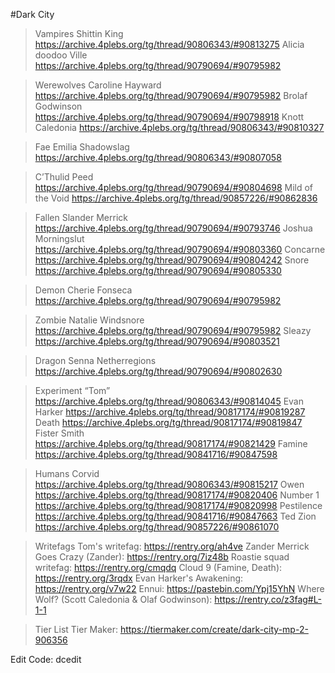 #Dark City

>Vampires
Shittin King
https://archive.4plebs.org/tg/thread/90806343/#90813275
Alicia doodoo Ville
https://archive.4plebs.org/tg/thread/90790694/#90795982

>Werewolves
Caroline Hayward
https://archive.4plebs.org/tg/thread/90790694/#90795982
Brolaf Godwinson
https://archive.4plebs.org/tg/thread/90790694/#90798918
Knott Caledonia
https://archive.4plebs.org/tg/thread/90806343/#90810327

>Fae
Emilia Shadowslag
https://archive.4plebs.org/tg/thread/90806343/#90807058

>C’Thulid
Peed
https://archive.4plebs.org/tg/thread/90790694/#90804698
Mild of the Void
https://archive.4plebs.org/tg/thread/90857226/#90862836

>Fallen
Slander Merrick
https://archive.4plebs.org/tg/thread/90790694/#90793746
Joshua Morningslut
https://archive.4plebs.org/tg/thread/90790694/#90803360
Concarne
https://archive.4plebs.org/tg/thread/90790694/#90804242
Snore
https://archive.4plebs.org/tg/thread/90790694/#90805330

>Demon
Cherie Fonseca
https://archive.4plebs.org/tg/thread/90790694/#90795982

>Zombie
Natalie Windsnore
https://archive.4plebs.org/tg/thread/90790694/#90795982
Sleazy
https://archive.4plebs.org/tg/thread/90790694/#90803521

>Dragon
Senna Netherregions
https://archive.4plebs.org/tg/thread/90790694/#90802630

>Experiment
“Tom”
https://archive.4plebs.org/tg/thread/90806343/#90814045
Evan Harker
https://archive.4plebs.org/tg/thread/90817174/#90819287
Death
https://archive.4plebs.org/tg/thread/90817174/#90819847
Fister Smith
https://archive.4plebs.org/tg/thread/90817174/#90821429
Famine
https://archive.4plebs.org/tg/thread/90841716/#90847598

>Humans
Corvid
https://archive.4plebs.org/tg/thread/90806343/#90815217
Owen
https://archive.4plebs.org/tg/thread/90817174/#90820406
Number 1
https://archive.4plebs.org/tg/thread/90817174/#90820998
Pestilence
https://archive.4plebs.org/tg/thread/90841716/#90847663
Ted Zion
https://archive.4plebs.org/tg/thread/90857226/#90861070

>Writefags
Tom's writefag: https://rentry.org/ah4ve
Zander Merrick Goes Crazy (Zander): https://rentry.org/7iz48b
Roastie squad writefag: https://rentry.org/cmqdq
Cloud 9 (Famine, Death): https://rentry.org/3rqdx
Evan Harker's Awakening: https://rentry.org/v7w22
Ennui: https://pastebin.com/Ypj15YhN
Where Wolf? (Scott Caledonia & Olaf Godwinson): https://rentry.co/z3fag#L-1-1

>Tier List
Tier Maker: https://tiermaker.com/create/dark-city-mp-2-906356

Edit Code: dcedit